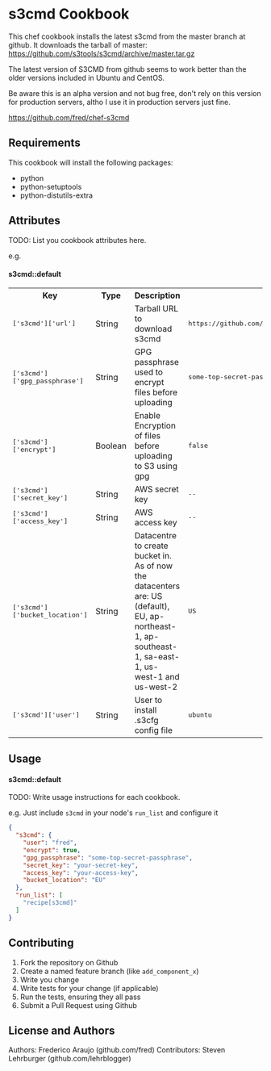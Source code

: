 s3cmd Cookbook
==============

This chef cookbook installs the latest s3cmd from the master branch at github.
It downloads the tarball of master: https://github.com/s3tools/s3cmd/archive/master.tar.gz

The latest version of S3CMD from github seems to work better than the older versions included in Ubuntu and CentOS.

Be aware this is an alpha version and not bug free, don't rely on this version for production servers, altho I use it in production servers just fine.

https://github.com/fred/chef-s3cmd


Requirements
------------
  
  This cookbook will install the following packages:

  - python
  - python-setuptools
  - python-distutils-extra


Attributes
----------
TODO: List you cookbook attributes here.

e.g.
#### s3cmd::default
<table>
  <tr>
    <th>Key</th>
    <th>Type</th>
    <th>Description</th>
    <th>Default</th>
  </tr>
  <tr>
    <td><tt>['s3cmd']['url']</tt></td>
    <td>String</td>
    <td>Tarball URL to download s3cmd</td>
    <td><tt>https://github.com/s3tools/s3cmd/archive/master.tar.gz</tt></td>
  </tr>
  <tr>
    <td><tt>['s3cmd']['gpg_passphrase']</tt></td>
    <td>String</td>
    <td>GPG passphrase used to encrypt files before uploading</td>
    <td><tt>some-top-secret-passphrase</tt></td>
  </tr>
  <tr>
    <td><tt>['s3cmd']['encrypt']</tt></td>
    <td>Boolean</td>
    <td>Enable Encryption of files before uploading to S3 using gpg</td>
    <td><tt>false</tt></td>
  </tr>
  <tr>
    <td><tt>['s3cmd']['secret_key']</tt></td>
    <td>String</td>
    <td>AWS secret key</td>
    <td><tt>--</tt></td>
  </tr>
  <tr>
    <td><tt>['s3cmd']['access_key']</tt></td>
    <td>String</td>
    <td>AWS access key</td>
    <td><tt>--</tt></td>
  </tr>
  <tr>
    <td><tt>['s3cmd']['bucket_location']</tt></td>
    <td>String</td>
    <td>Datacentre to create bucket in. As of now the datacenters are: US (default), EU, ap-northeast-1, ap-southeast-1, sa-east-1, us-west-1 and us-west-2</td>
    <td><tt>US</tt></td>
  </tr>
  <tr>
    <td><tt>['s3cmd']['user']</tt></td>
    <td>String</td>
    <td>User to install .s3cfg config file</td>
    <td><tt>ubuntu</tt></td>
  </tr>
</table>

Usage
-----

#### s3cmd::default
TODO: Write usage instructions for each cookbook.

e.g.
Just include `s3cmd` in your node's `run_list` and configure it

```json
{
  "s3cmd": {
    "user": "fred",
    "encrypt": true,
    "gpg_passphrase": "some-top-secret-passphrase",
    "secret_key": "your-secret-key",
    "access_key": "your-access-key",
    "bucket_location": "EU"
  },
  "run_list": [
    "recipe[s3cmd]"
  ]
}
```

Contributing
------------

1. Fork the repository on Github
2. Create a named feature branch (like `add_component_x`)
3. Write you change
4. Write tests for your change (if applicable)
5. Run the tests, ensuring they all pass
6. Submit a Pull Request using Github


License and Authors
-------------------

Authors: Frederico Araujo (github.com/fred)
Contributors: Steven Lehrburger (github.com/lehrblogger)
